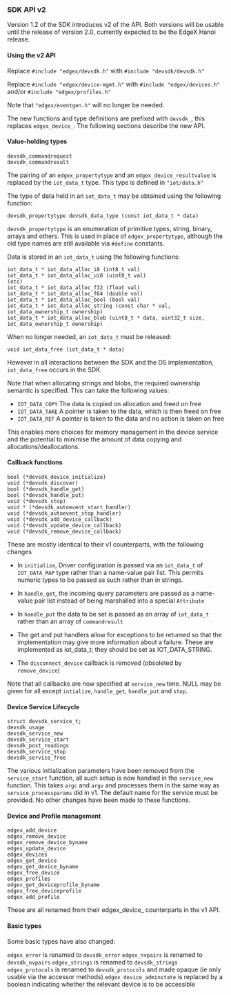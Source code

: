 ### SDK API v2

Version 1.2 of the SDK introduces v2 of the API. Both versions will be usable until the release of version 2.0, currently expected to be the EdgeX Hanoi release.

#### Using the v2 API

Replace `#include "edgex/devsdk.h"` with `#include "devsdk/devsdk.h"`

Replace `#include "edgex/device-mgmt.h"` with `#include "edgex/devices.h"` and/or `#include "edgex/profiles.h"`

Note that `"edgex/eventgen.h"` will no longer be needed.

The new functions and type definitions are prefixed with `devsdk_`, this replaces `edgex_device_`. The following sections describe the new API.

#### Value-holding types

```
devsdk_commandrequest
devsdk_commandresult
```

The pairing of an `edgex_propertytype` and an `edgex_device_resultvalue` is replaced by the `iot_data_t` type. This type is defined in `"iot/data.h"`

The type of data held in an `iot_data_t` may be obtained using the following function:

`devsdk_propertytype devsdk_data_type (const iot_data_t * data)`

`devsdk_propertytype` is an enumeration of primitive types, string, binary, arrays and others. This is used in place of `edgex_propertytype`, although the old type names are still available via `#define` constants.

Data is stored in an `iot_data_t` using the following functions:

```
iot_data_t * iot_data_alloc_i8 (int8_t val)
iot_data_t * iot_data_alloc_ui8 (uint8_t val)
(etc)
iot_data_t * iot_data_alloc_f32 (float val)
iot_data_t * iot_data_alloc_f64 (double val)
iot_data_t * iot_data_alloc_bool (bool val)
iot_data_t * iot_data_alloc_string (const char * val, iot_data_ownership_t ownership)
iot_data_t * iot_data_alloc_blob (uint8_t * data, uint32_t size, iot_data_ownership_t ownership)
```

When no longer needed, an `iot_data_t` must be released:
```
void iot_data_free (iot_data_t * data)
```

However in all interactions between the SDK and the DS implementation, `iot_data_free` occurs in the SDK.

Note that when allocating strings and blobs, the required ownership semantic is
specified. This can take the following values:

- `IOT_DATA_COPY` The data is copied on allocation and freed on free
- `IOT_DATA_TAKE` A pointer is taken to the data, which is then freed on free
- `IOT_DATA_REF` A pointer is taken to the data and no action is taken on free

This enables more choices for memory management in the device service and the potential to minimise the amount of data copying and allocations/deallocations.

#### Callback functions

```
bool (*devsdk_device_initialize)
void (*devsdk_discover)
bool (*devsdk_handle_get)
bool (*devsdk_handle_put)
void (*devsdk_stop)
void * (*devsdk_autoevent_start_handler)
void (*devsdk_autoevent_stop_handler)
void (*devsdk_add_device_callback)
void (*devsdk_update_device_callback)
void (*devsdk_remove_device_callback)
```

These are mostly identical to their v1 counterparts, with the following changes

- In `initialize`, Driver configuration is passed via an `iot_data_t` of `IOT_DATA_MAP` type rather than a name-value pair list. This permits numeric types to be passed as such rather than in strings.

- In `handle_get`, the incoming query parameters are passed as a name-value pair list instead of being marshalled into a special `Attribute`

- In `handle_put` the data to be set is passed as an array of `iot_data_t` rather than an array of `commandresult`

- The get and put handlers allow for exceptions to be returned so that the implementation may give more information about a failure. These are implemented as iot_data_t; they should be set as IOT_DATA_STRING.

- The `disconnect_device` callback is removed (obsoleted by `remove_device`)

Note that all callbacks are now specified at `service_new` time. NULL may be given for all except `intialize`, `handle_get`, `handle_put` and `stop`.

#### Device Service Lifecycle

```
struct devsdk_service_t;
devsdk_usage
devsdk_service_new
devsdk_service_start
devsdk_post_readings
devsdk_service_stop
devsdk_service_free
```

The various initialization parameters have been removed from the `service_start` function, all such setup is now handled in the `service_new` function. This takes `argc` and `argv` and processes them in the same way as `service_processparams` did in v1. The default name for the service must be provided. No other changes have been made to these functions.

#### Device and Profile management

```
edgex_add_device
edgex_remove_device
edgex_remove_device_byname
edgex_update_device
edgex_devices
edgex_get_device
edgex_get_device_byname
edgex_free_device
edgex_profiles
edgex_get_deviceprofile_byname
edgex_free_deviceprofile
edgex_add_profile
```

These are all renamed from their edgex_device_ counterparts in the v1 API.

#### Basic types

Some basic types have also changed:

`edgex_error` is renamed to `devsdk_error`
`edgex_nvpairs` is renamed to `devsdk_nvpairs`
`edgex_strings` is renamed to `devsdk_strings`
`edgex_protocols` is renamed to `devsdk_protocols` and made opaque (ie only usable via the accessor methods)
`edgex_device_adminstate` is replaced by a boolean indicating whether the relevant device is to be accessible


